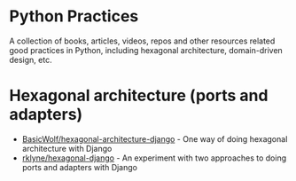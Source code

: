 # Python Practices

A collection of books, articles, videos, repos and other resources related good practices in Python, including hexagonal architecture, domain-driven design, etc.

# Hexagonal architecture (ports and adapters)

* [BasicWolf/hexagonal-architecture-django](https://github.com/BasicWolf/hexagonal-architecture-django) - One way of doing hexagonal architecture with Django
* [rklyne/hexagonal-django](https://github.com/rklyne/hexagonal-django) - An experiment with two approaches to doing ports and adapters with Django
